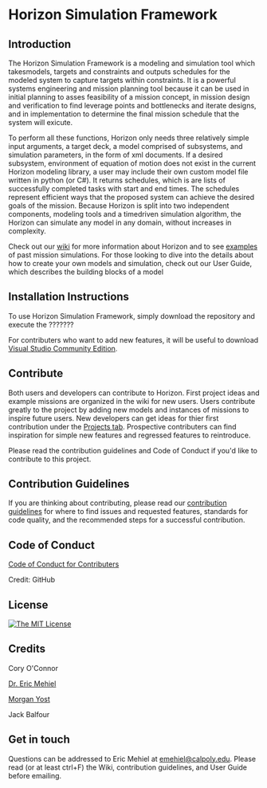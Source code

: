# Horizon Simulation Framework
## Introduction
The Horizon Simulation Framework is a modeling and simulation tool which takesmodels,  targets  and  constraints  and  outputs  schedules  for  the  modeled  system  to capture targets within constraints.  It is a powerful systems engineering and mission planning tool because it can be used in initial planning to asses feasibility of a mission concept, in mission design and verification to find leverage points and bottlenecks and iterate designs, and in implementation to determine the final mission schedule that the system will exicute. 

To perform all these functions, Horizon only needs three relatively simple input arguments, a target deck,  a model comprised of subsystems,  and simulation parameters,  in  the  form  of  xml  documents. If a desired subsystem, environment of equation of motion does not exist in the current Horizon modeling library, a user may include their own custom model file written in python (or C#). It  returns  schedules,  which  is  are lists  of  successfully  completed  tasks  with  start  and  end  times. The schedules represent efficient ways that the proposed system can achieve the desired goals of the mission.  Because Horizon is split into two independent components, modeling tools and a timedriven simulation algorithm, the Horizon can simulate any model in any domain, without increases in complexity. 

Check out our [wiki](https://github.com/emehiel/Horizon/wiki) for more information about Horizon and to see [examples](https://github.com/emehiel/Horizon/wiki/Example:-Aeolus) of past mission simulations. For those looking to dive into the details about how to create your own models and simulation, check out our User Guide, which describes the building blocks of a model
## Installation Instructions
To use Horizon Simulation Framework, simply download the repository and execute the ???????

For contributers who want to add new features, it will be useful to download [Visual Studio Community Edition](https://visualstudio.microsoft.com/downloads/).  
## Contribute
Both users and developers can contribute to Horizon.  First project ideas and example missions are organized in the wiki for new users. Users contribute greatly to the project by adding new models and instances of missions to inspire future users.  New developers can get ideas for thier first contribution under the [Projects tab](https://github.com/emehiel/Horizon/projects).  Prospective contributers can find inspiration for simple new features and regressed features to reintroduce. 

Please read the contribution guidelines and Code of Conduct if you'd like to contribute to this project.
## Contribution Guidelines
If you are thinking about contributing, please read our [contribution guidelines](https://github.com/emehiel/Horizon/wiki/Contribution-Guidelines) for where to find issues and requested features, standards for code quality, and the recommended steps for a successful contribution.
## Code of Conduct
[Code of Conduct for Contributers](Horizon/wiki/CODE_OF_CONDUCT.md)

Credit: GitHub
## License
[![The MIT License](https://img.shields.io/badge/License-MIT-green)](https://mit-license.org/)
## Credits
Cory O'Connor

[Dr. Eric Mehiel](https://github.com/emehiel)

[Morgan Yost](https://github.com/moyodancer)

Jack Balfour
## Get in touch
Questions can be addressed to Eric Mehiel at emehiel@calpoly.edu.  Please read (or at least ctrl+F) the Wiki, contribution guidelines, and User Guide before emailing.  
